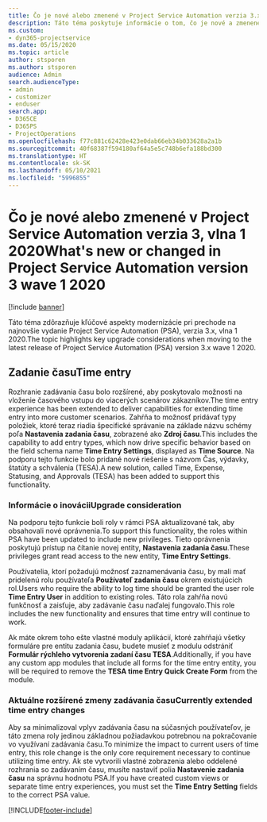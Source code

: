```yaml
---
title: Čo je nové alebo zmenené v Project Service Automation verzia 3.x, vlna 1 2020
description: Táto téma poskytuje informácie o tom, čo je nové a zmenené v Project Service Automation verzia 3, vlna 1 2020.
ms.custom:
- dyn365-projectservice
ms.date: 05/15/2020
ms.topic: article
author: stsporen
ms.author: stsporen
audience: Admin
search.audienceType:
- admin
- customizer
- enduser
search.app:
- D365CE
- D365PS
- ProjectOperations
ms.openlocfilehash: f77c881c62428e423e0dab66eb34b033628a2a1b
ms.sourcegitcommit: 40f68387f594180af64a5e5c748b6efa188bd300
ms.translationtype: HT
ms.contentlocale: sk-SK
ms.lasthandoff: 05/10/2021
ms.locfileid: "5996855"
---
```

# <a name="whats-new-or-changed-in-project-service-automation-version-3-wave-1-2020"></a><span data-ttu-id="f4f70-103">Čo je nové alebo zmenené v Project Service Automation verzia 3, vlna 1 2020</span><span class="sxs-lookup"><span data-stu-id="f4f70-103">What's new or changed in Project Service Automation version 3 wave 1 2020</span></span>

[!include [banner](../includes/psa-now-project-operations.md)]

<span data-ttu-id="f4f70-104">Táto téma zdôrazňuje kľúčové aspekty modernizácie pri prechode na najnovšie vydanie Project Service Automation (PSA), verzia 3.x, vlna 1 2020.</span><span class="sxs-lookup"><span data-stu-id="f4f70-104">The topic highlights key upgrade considerations when moving to the latest release of Project Service Automation (PSA) version 3.x wave 1 2020.</span></span>

## <a name="time-entry"></a><span data-ttu-id="f4f70-105">Zadanie času</span><span class="sxs-lookup"><span data-stu-id="f4f70-105">Time entry</span></span>
<span data-ttu-id="f4f70-106">Rozhranie zadávania času bolo rozšírené, aby poskytovalo možnosti na vloženie časového vstupu do viacerých scenárov zákazníkov.</span><span class="sxs-lookup"><span data-stu-id="f4f70-106">The time entry experience has been extended to deliver capabilities for extending time entry into more customer scenarios.</span></span> <span data-ttu-id="f4f70-107">Zahŕňa to možnosť pridávať typy položiek, ktoré teraz riadia špecifické správanie na základe názvu schémy poľa **Nastavenia zadania času**, zobrazené ako **Zdroj času**.</span><span class="sxs-lookup"><span data-stu-id="f4f70-107">This includes the capability to add entry types, which now drive specific behavior based on the field schema name **Time Entry Settings**, displayed as **Time Source**.</span></span> <span data-ttu-id="f4f70-108">Na podporu tejto funkcie bolo pridané nové riešenie s názvom Čas, výdavky, štatúty a schválenia (TESA).</span><span class="sxs-lookup"><span data-stu-id="f4f70-108">A new solution, called Time, Expense, Statusing, and Approvals (TESA) has been added to support this functionality.</span></span>

### <a name="upgrade-consideration"></a><span data-ttu-id="f4f70-109">Informácie o inovácii</span><span class="sxs-lookup"><span data-stu-id="f4f70-109">Upgrade consideration</span></span>
<span data-ttu-id="f4f70-110">Na podporu tejto funkcie boli roly v rámci PSA aktualizované tak, aby obsahovali nové oprávnenia.</span><span class="sxs-lookup"><span data-stu-id="f4f70-110">To support this functionality, the roles within PSA have been updated to include new privileges.</span></span> <span data-ttu-id="f4f70-111">Tieto oprávnenia poskytujú prístup na čítanie novej entity, **Nastavenia zadania času**.</span><span class="sxs-lookup"><span data-stu-id="f4f70-111">These privileges grant read access to the new entity, **Time Entry Settings**.</span></span>

<span data-ttu-id="f4f70-112">Používatelia, ktorí požadujú možnosť zaznamenávania času, by mali mať pridelenú rolu používateľa **Používateľ zadania času** okrem existujúcich rol.</span><span class="sxs-lookup"><span data-stu-id="f4f70-112">Users who require the ability to log time should be granted the user role **Time Entry User** in addition to existing roles.</span></span> <span data-ttu-id="f4f70-113">Táto rola zahŕňa novú funkčnosť a zaisťuje, aby zadávanie času naďalej fungovalo.</span><span class="sxs-lookup"><span data-stu-id="f4f70-113">This role includes the new functionality and ensures that time entry will continue to work.</span></span>

<span data-ttu-id="f4f70-114">Ak máte okrem toho ešte vlastné moduly aplikácií, ktoré zahŕňajú všetky formuláre pre entitu zadania času, budete musieť z modulu odstrániť **Formulár rýchleho vytvorenia zadaní času TESA**.</span><span class="sxs-lookup"><span data-stu-id="f4f70-114">Additionally, if you have any custom app modules that include all forms for the time entry entity, you will be required to remove the **TESA time Entry Quick Create Form** from the module.</span></span>

### <a name="currently-extended-time-entry-changes"></a><span data-ttu-id="f4f70-115">Aktuálne rozšírené zmeny zadávania času</span><span class="sxs-lookup"><span data-stu-id="f4f70-115">Currently extended time entry changes</span></span>
<span data-ttu-id="f4f70-116">Aby sa minimalizoval vplyv zadávania času na súčasných používateľov, je táto zmena roly jedinou základnou požiadavkou potrebnou na pokračovanie vo využívaní zadávania času.</span><span class="sxs-lookup"><span data-stu-id="f4f70-116">To minimize the impact to current users of time entry, this role change is the only core requirement necessary to continue utilizing time entry.</span></span> <span data-ttu-id="f4f70-117">Ak ste vytvorili vlastné zobrazenia alebo oddelené rozhrania so zadávaním času, musíte nastaviť polia **Nastavenie zadania času** na správnu hodnotu PSA.</span><span class="sxs-lookup"><span data-stu-id="f4f70-117">If you have created custom views or separate time entry experiences, you must set the **Time Entry Setting** fields to the correct PSA value.</span></span>


[!INCLUDE[footer-include](../includes/footer-banner.md)]